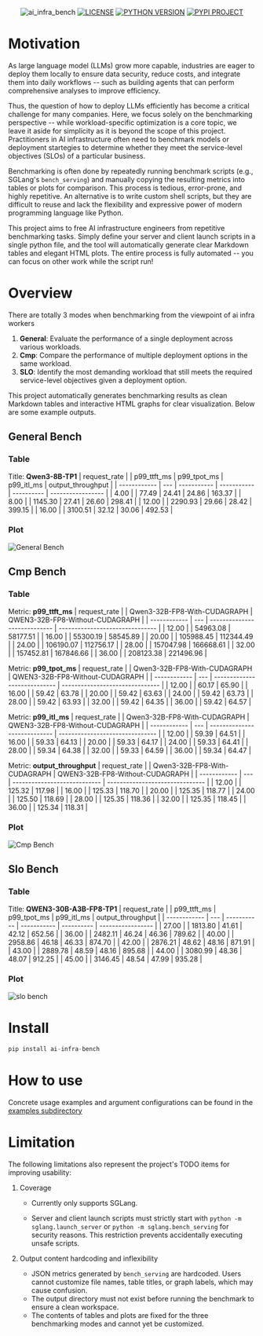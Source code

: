 
<div align="center">

![ai_infra_bench](assets/main.png)
  [![LICENSE](https://img.shields.io/badge/license-Apache_2.0-orange.svg)](https://github.com/Muqi1029/ai_infra_bench/blob/main/LICENSE) [![PYTHON VERSION](https://img.shields.io/badge/python-3.10+-blue)](https://img.shields.io/badge/python-3.10+-blue) [![PYPI PROJECT](https://img.shields.io/pypi/v/ai-infra-bench?color=green)]( https://pypi.org/project/ai-infra-bench/)
</div>

# Motivation

As large language model (LLMs) grow more capable, industries are eager to deploy them locally to ensure data security, reduce costs, and integrate them into daily workflows -- such as building agents that can perform comprehensive analyses to improve efficiency.

Thus, the question of how to deploy LLMs efficiently has become a critical challenge for many companies. Here, we focus solely on the benchmarking perspective -- while workload-specific optimization is a core topic, we leave it aside for simplicity as it is beyond the scope of this project. Practitioners in AI infrastructure often need to benchmark models or deployment startegies to determine whether they meet the service-level objectives (SLOs) of a particular business.

Benchmarking is often done by repeatedly running benchmark scripts (e.g., SGLang's `bench_serving`) and manually copying the resulting metrics into tables or plots for comparison. This process is tedious, error-prone, and highly repetitive. An alternative is to write custom shell scripts, but they are difficult to reuse and lack the flexibility and expressive power of modern programming language like Python.

This project aims to free AI infrastructure engineers from repetitive benchmarking tasks. Simply define your server and client launch scripts in a single python file, and the tool will automatically generate clear Markdown tables and elegant HTML plots. The entire process is fully automated -- you can focus on other work while the script run!

# Overview

There are totally 3 modes when benchmarking from the viewpoint of ai infra workers

1. **General**: Evaluate the performance of a single deployment across various workloads.
2. **Cmp**: Compare the performance of multiple deployment options in the same workload.
3. **SLO**: Identify the most demanding workload that still meets the required service-level objectives given a deployment option.

This project automatically generates benchmarking results as clean Markdown tables and interactive HTML graphs for clear visualization. Below are some example outputs.

## General Bench

### Table

Title: **Qwen3-8B-TP1**
| request_rate |     | p99_ttft_ms | p99_tpot_ms | p99_itl_ms | output_throughput |
| ------------ | --- | ----------- | ----------- | ---------- | ----------------- |
| 4.00         |     | 77.49       | 24.41       | 24.86      | 163.37            |
| 8.00         |     | 1145.30     | 27.41       | 26.60      | 298.41            |
| 12.00        |     | 2290.93     | 29.66       | 28.42      | 399.15            |
| 16.00        |     | 3100.51     | 32.12       | 30.06      | 492.53            |

### Plot

![General Bench](./assets/gen_bench.png)

## Cmp Bench

### Table
Metric: **p99_ttft_ms**
| request_rate |     | Qwen3-32B-FP8-With-CUDAGRAPH | QWEN3-32B-FP8-Without-CUDAGRAPH |
| ------------ | --- | ---------------------------- | ------------------------------- |
| 12.00        |     | 54963.08                     | 58177.51                        |
| 16.00        |     | 55300.19                     | 58545.89                        |
| 20.00        |     | 105988.45                    | 112344.49                       |
| 24.00        |     | 106190.07                    | 112756.17                       |
| 28.00        |     | 157047.98                    | 166668.61                       |
| 32.00        |     | 157452.81                    | 167846.66                       |
| 36.00        |     | 208123.38                    | 221496.96                       |





Metric: **p99_tpot_ms**
| request_rate |     | Qwen3-32B-FP8-With-CUDAGRAPH | QWEN3-32B-FP8-Without-CUDAGRAPH |
| ------------ | --- | ---------------------------- | ------------------------------- |
| 12.00        |     | 60.17                        | 65.90                           |
| 16.00        |     | 59.42                        | 63.78                           |
| 20.00        |     | 59.42                        | 63.63                           |
| 24.00        |     | 59.42                        | 63.73                           |
| 28.00        |     | 59.42                        | 63.93                           |
| 32.00        |     | 59.42                        | 64.35                           |
| 36.00        |     | 59.42                        | 64.57                           |





Metric: **p99_itl_ms**
| request_rate |     | Qwen3-32B-FP8-With-CUDAGRAPH | QWEN3-32B-FP8-Without-CUDAGRAPH |
| ------------ | --- | ---------------------------- | ------------------------------- |
| 12.00        |     | 59.39                        | 64.51                           |
| 16.00        |     | 59.33                        | 64.13                           |
| 20.00        |     | 59.33                        | 64.17                           |
| 24.00        |     | 59.33                        | 64.41                           |
| 28.00        |     | 59.34                        | 64.38                           |
| 32.00        |     | 59.33                        | 64.59                           |
| 36.00        |     | 59.34                        | 64.47                           |





Metric: **output_throughput**
| request_rate |     | Qwen3-32B-FP8-With-CUDAGRAPH | QWEN3-32B-FP8-Without-CUDAGRAPH |
| ------------ | --- | ---------------------------- | ------------------------------- |
| 12.00        |     | 125.32                       | 117.98                          |
| 16.00        |     | 125.33                       | 118.70                          |
| 20.00        |     | 125.35                       | 118.77                          |
| 24.00        |     | 125.50                       | 118.69                          |
| 28.00        |     | 125.35                       | 118.36                          |
| 32.00        |     | 125.35                       | 118.45                          |
| 36.00        |     | 125.34                       | 118.31                          |


### Plot
![Cmp Bench](assets/cmp_bench.png)

## Slo Bench

### Table
Title: **QWEN3-30B-A3B-FP8-TP1**
| request_rate |     | p99_ttft_ms | p99_tpot_ms | p99_itl_ms | output_throughput |
| ------------ | --- | ----------- | ----------- | ---------- | ----------------- |
| 27.00        |     | 1813.80     | 41.61       | 42.12      | 652.56            |
| 36.00        |     | 2482.11     | 46.24       | 46.36      | 789.62            |
| 40.00        |     | 2958.86     | 46.18       | 46.33      | 874.70            |
| 42.00        |     | 2876.21     | 48.62       | 48.16      | 871.91            |
| 43.00        |     | 2889.78     | 48.59       | 48.16      | 895.68            |
| 44.00        |     | 3080.99     | 48.36       | 48.07      | 912.25            |
| 45.00        |     | 3146.45     | 48.54       | 47.99      | 935.28            |

### Plot
![slo bench](assets/slo_bench.png)

# Install

```py
pip install ai-infra-bench
```

# How to use

Concrete usage examples and argument configurations can be found in the [examples subdirectory](./examples)

# Limitation

The following limitations also represent the project's TODO items for improving usability:

1. Coverage

   - Currently only supports SGLang.

   - Server and client launch scripts must strictly start with `python -m sglang.launch_server` or `python -m sglang.bench_serving` for security reasons. This restriction prevents accidentally executing unsafe scripts.

2. Output content hardcoding and inflexibility

   - JSON metrics generated by `bench_serving` are hardcoded. Users cannot customize file names, table titles, or graph labels, which may cause confusion.
   - The output directory must not exist before running the benchmark to ensure a clean workspace.
   - The contents of tables and plots are fixed for the three benchmarking modes and cannot yet be customized.
